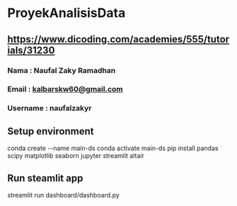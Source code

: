 # ProyekAnalisisData
## https://www.dicoding.com/academies/555/tutorials/31230

### Nama      : Naufal Zaky Ramadhan
### Email     : kalbarskw60@gmail.com
### Username  : naufalzakyr

## Setup environment
conda create --name main-ds
conda activate main-ds
pip install pandas scipy matplotlib seaborn jupyter streamlit altair

## Run steamlit app
streamlit run dashboard/dashboard.py